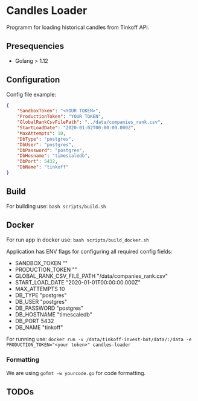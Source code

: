 # Candles Loader

Programm for loading historical candles from Tinkoff API.

## Presequencies

* Golang > 1.12

## Configuration

Config file example:

```json
{
    "SandboxToken": "<YOUR TOKEN>",
    "ProductionToken": "YOUR TOKEN",
    "GlobalRankCsvFilePath": "../data/companies_rank.csv",
    "StartLoadDate": "2020-01-02T00:00:00.000Z",
    "MaxAttempts": 10,
    "DbType": "postgres",
    "DbUser": "postgres",
    "DbPassword": "postgres",
    "DbHosname": "timescaledb",
    "DbPort": 5432,
    "DbName": "tinkoff"
}
```

## Build

For building use: `bash scripts/build.sh`

## Docker

For run app in docker use: `bash scripts/build_docker.sh`

Application has ENV flags for configuring all required config fields:

* SANDBOX_TOKEN ""
* PRODUCTION_TOKEN ""
* GLOBAL_RANK_CSV_FILE_PATH "/data/companies_rank.csv"
* START_LOAD_DATE "2020-01-01T00:00:00.000Z"
* MAX_ATTEMPTS 10
* DB_TYPE "postgres"
* DB_USER "postgres"
* DB_PASSWORD "postgres"
* DB_HOSTNAME "timescaledb"
* DB_PORT 5432
* DB_NAME "tinkoff"

For running use: `docker run -v /data/tinkoff-invest-bot/data/:/data -e PRODUCTION_TOKEN="<your token>" candles-loader`

### Formatting

We are using `gofmt -w yourcode.go` for code formatting.

## TODOs